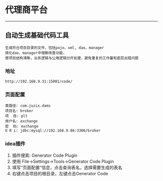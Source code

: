 # 代理商平台

----

## 自动生成基础代码工具
```
生成符合项目目录的文件，包括pojo，xml, dao，manager
简化dao，manager中增删改查功能，
使项目结构清晰，业务逻辑与公用逻辑分开处理，避免重复的工作量和底层出错问题
```

### 地址
```
http://192.168.9.31:15001/code/
```

### 页面配置
```
类路径: com.juzix.dams
项目名: broker
项  目: plt
用户名: exchange
密  码: exchange
U R L: jdbc:mysql://192.168.9.86:3306/broker
```

### idea插件
1. 插件搜索: Generator Code Plugin 
2. 使用 File->Settings->Tools->Generator Code Plugin
3. 填写“页面配置”信息，点击查询表名，选择需要生成的表名
4. 右键点击项目的根目录，左键点击Generator Code